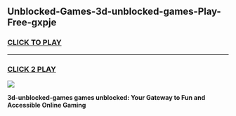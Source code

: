 
## Unblocked-Games-3d-unblocked-games-Play-Free-gxpje
<h3>
<a href="https://premium76.site?title=3d-unblocked-games&ref=24M">CLICK TO PLAY</a></h3>
<hr>

<h3>
<a href="https://premium76.site?title=3d-unblocked-games&ref=24M">CLICK 2 PLAY</a>
  
</h3>

<a href="https://premium76.site?title=3d-unblocked-games&ref=24M"><img src="https://clearcache.store/games.png"></a>


**3d-unblocked-games games unblocked: Your Gateway to Fun and Accessible Online Gaming**
